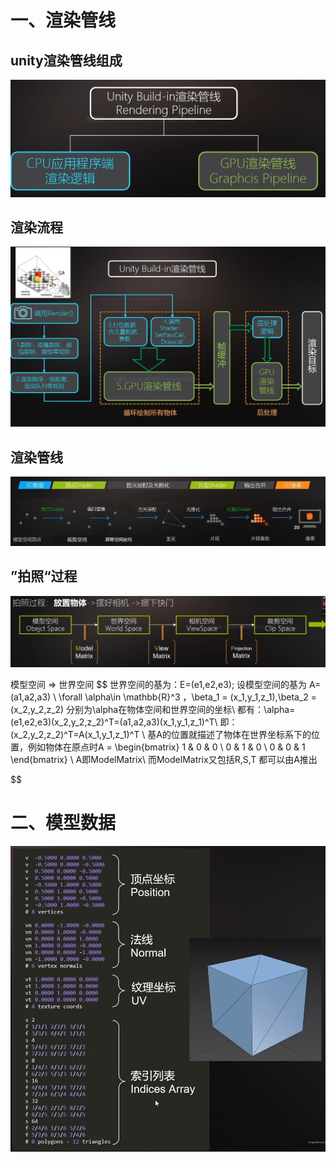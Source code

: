 # 一、渲染管线

## unity渲染管线组成

![image-20240715111406923](images/image-20240715111406923.png)

## 渲染流程

![image-20240715111442968](images/image-20240715111442968.png)

## 渲染管线

![image-20240715153820385](images/image-20240715153820385.png)

## ”拍照“过程

![image-20240715154830076](images/image-20240715154830076.png)

模型空间 => 世界空间
$$
世界空间的基为：E=(e1,e2,e3); 设模型空间的基为 A=(a1,a2,a3) \\
\forall \alpha\in  \mathbb{R}^3 ，\beta_1 = (x_1,y_1,z_1),\beta_2 = (x_2,y_2,z_2) 分别为\alpha在物体空间和世界空间的坐标\\
都有：\alpha=(e1,e2,e3)(x_2,y_2,z_2)^T=(a1,a2,a3)(x_1,y_1,z_1)^T\\
即：(x_2,y_2,z_2)^T=A(x_1,y_1,z_1)^T
\\
基A的位置就描述了物体在世界坐标系下的位置，例如物体在原点时A =  \begin{bmatrix}
1 & 0 & 0 \\
0 & 1 & 0 \\
0 & 0 & 1
\end{bmatrix} 
\\
A即ModelMatrix\\
而ModelMatrix又包括R,S,T 都可以由A推出

$$


# 二、模型数据

![image-20240715152902140](images/image-20240715152902140.png)